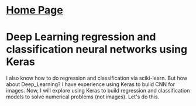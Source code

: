 # [Home Page](https://noelcodes.github.io/)

# Deep Learning regression and classification neural networks using Keras
I also know how to do regression and classification via sciki-learn. But how about Deep_Learning? I have experience using Keras to bulid CNN for images. Now, I will explore using Keras to build regression and classification models to solve numerical problems (not images). Let's do this.

